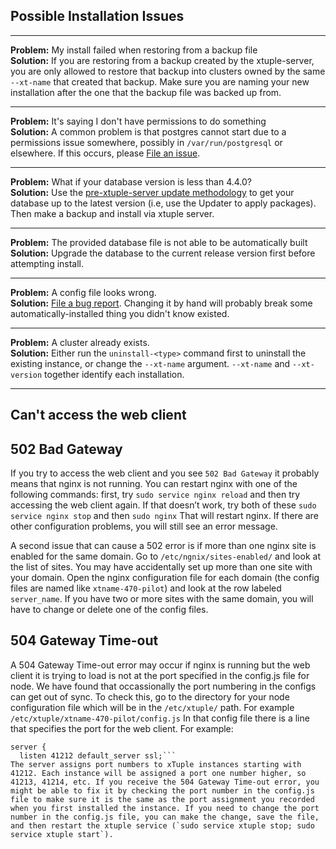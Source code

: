## Possible Installation Issues
***
**Problem:** My install failed when restoring from a backup file<br/>
**Solution:** If you are restoring from a backup created by the xtuple-server, you are only allowed to restore that backup into clusters owned by the same `--xt-name` that created that backup. Make sure you are naming your new installation after the one that the backup file was backed up from.
***
**Problem:** It's saying I don't have permissions to do something<br/>
**Solution:** A common problem is that postgres cannot start due to a permissions issue somewhere, possibly in `/var/run/postgresql` or elsewhere. If this occurs, please [File an issue](https://github.com/xtuple/xtuple-server/issues?state=open).
***
**Problem:** What if your database version is less than 4.4.0?<br/>
**Solution:** Use the [pre-xtuple-server update methodology](https://github.com/xtuple/updater/wiki) to get your database up to the latest version (i.e, use the Updater to apply packages). Then make a backup and install via xtuple server.
***
**Problem:** The provided database file is not able to be automatically built<br/>
**Solution:** Upgrade the database to the current release version first before attempting install.
***
**Problem:** A config file looks wrong.<br/>
**Solution:** [File a bug report](https://github.com/xtuple/xtuple-server/issues?state=open). Changing it by hand will probably break some automatically-installed thing you didn't know existed.
***
**Problem:** A cluster already exists.<br/>
**Solution:**  Either run the `uninstall-<type>` command first to uninstall the existing instance, or change the `--xt-name` argument. `--xt-name` and `--xt-version` together identify each installation.
***

## Can't access the web client

## 502 Bad Gateway
If you try to access the web client and you see `502 Bad Gateway` it probably means that nginx is not running. You can restart nginx with one of the following commands:
first, try
```sudo service nginx reload```
and then try accessing the web client again. If that doesn’t work, try both of these
```sudo service nginx stop```
and then ```sudo nginx```
That will restart nginx. If there are other configuration problems, you will still see an error message.

A second issue that can cause a 502 error is if more than one nginx site is enabled for the same domain. Go to ```/etc/ngnix/sites-enabled/``` and look at the list of sites. You may have accidentally set up more than one site with your domain. Open the nginx configuration file for each domain (the config files are named like `xtname-470-pilot`) and look at the row labeled `server_name`. If you have two or more sites with the same domain, you will have to change or delete one of the config files.

## 504 Gateway Time-out
A 504 Gateway Time-out error may occur if nginx is running but the web client it is trying to load is not at the port specified in the config.js file for node. We have found that occassionally the port numbering in the configs can get out of sync. To check this, go to the directory for your node configuration file which will be in the `/etc/xtuple/` path. For example `/etc/xtuple/xtname-470-pilot/config.js`
In that config file there is a line that specifies the port for the web client. For example:
```# proxy SSL requests to the upstream node server
server {
  listen 41212 default_server ssl;```
The server assigns port numbers to xTuple instances starting with 41212. Each instance will be assigned a port one number higher, so 41213, 41214, etc. If you receive the 504 Gateway Time-out error, you might be able to fix it by checking the port number in the config.js file to make sure it is the same as the port assignment you recorded when you first installed the instance. If you need to change the port number in the config.js file, you can make the change, save the file, and then restart the xtuple service (`sudo service xtuple stop; sudo service xtuple start`). 

